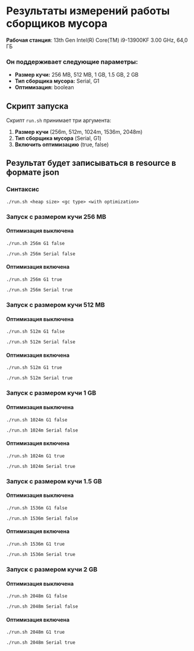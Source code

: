 # Результаты измерений работы сборщиков мусора

**Рабочая станция**: 13th Gen Intel(R) Core(TM) i9-13900KF 3.00 GHz, 64,0 ГБ

### Он поддерживает следующие параметры:

- **Размер кучи:** 256 MB, 512 MB, 1 GB, 1.5 GB, 2 GB
- **Тип сборщика мусора:** Serial, G1
- **Оптимизация:** boolean

## Скрипт запуска

Скрипт `run.sh` принимает три аргумента:

1. **Размер кучи** (256m, 512m, 1024m, 1536m, 2048m)
2. **Тип сборщика мусора** (Serial, G1)
3. **Включить оптимизацию** (true, false)

## Результат будет записываться в resource в формате json

### Синтаксис

```shell
./run.sh <heap size> <gc type> <with optimization>
```

### Запуск с размером кучи 256 MB

#### Оптимизация выключена

```shell
./run.sh 256m G1 false
```

```shell
./run.sh 256m Serial false
```

#### Оптимизация включена

```shell
./run.sh 256m G1 true
```

```shell
./run.sh 256m Serial true
```

### Запуск с размером кучи 512 MB

#### Оптимизация выключена

```shell
./run.sh 512m G1 false
```

```shell
./run.sh 512m Serial false
```

#### Оптимизация включена

```shell
./run.sh 512m G1 true
```

```shell
./run.sh 512m Serial true
```

### Запуск с размером кучи 1 GB

#### Оптимизация выключена

```shell
./run.sh 1024m G1 false
```

```shell
./run.sh 1024m Serial false
```

#### Оптимизация включена

```shell
./run.sh 1024m G1 true
```

```shell
./run.sh 1024m Serial true
```

### Запуск с размером кучи 1.5 GB

#### Оптимизация выключена

```shell
./run.sh 1536m G1 false
```

```shell
./run.sh 1536m Serial false
```

#### Оптимизация включена

```shell
./run.sh 1536m G1 true
```

```shell
./run.sh 1536m Serial true
```

### Запуск с размером кучи 2 GB

#### Оптимизация выключена

```shell
./run.sh 2048m G1 false
```

```shell
./run.sh 2048m Serial false
```

#### Оптимизация включена

```shell
./run.sh 2048m G1 true
```

```shell
./run.sh 2048m Serial true
```
